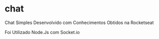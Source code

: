 # chat

Chat Simples Desenvolvido com Conhecimentos Obtidos na Rocketseat

Foi Utilizado Node.Js com Socket.io
